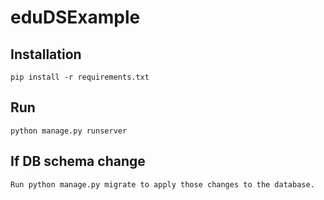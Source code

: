 # eduDSExample

## Installation
```pip install -r requirements.txt```

## Run
```python manage.py runserver```

## If DB schema change
```Run python manage.py makemigrations to create migrations for those changes
Run python manage.py migrate to apply those changes to the database.
```
